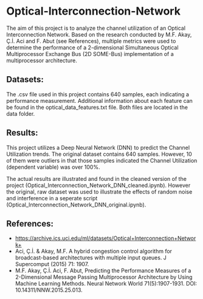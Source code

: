 # Optical-Interconnection-Network

The aim of this project is to analyze the channel utilization of an Optical Interconnection Network. Based on the research conducted by M.F. Akay, Ç.İ. Aci and F. Abut (see References), multiple metrics were used to determine the performance of a 2-dimensional Simultaneous Optical Multiprocessor Exchange Bus (2D SOME-Bus) implementation of a multiprocessor architecture. 

## Datasets:

The .csv file used in this project contains 640 samples, each indicating a performance measurement. Additional information about each feature can be found in the optical_data_features.txt file. Both files are located in the data folder.

## Results:

This project utilizes a Deep Neural Network (DNN) to predict the Channel Utilization trends. The original dataset contains 640 samples. However, 10 of them were outliers in that those samples indicated the Channel Utilization (dependent variable) was over 100%.

The actual results are illustrated and found in the cleaned version of the project (Optical_Interconnection_Network_DNN_cleaned.ipynb). However the original, raw dataset was used to illustrate the effects of random noise and interference in a seperate script (Optical_Interconnection_Network_DNN_original.ipynb).

## References:

- https://archive.ics.uci.edu/ml/datasets/Optical+Interconnection+Network+
- Aci, Ç.İ. & Akay, M.F. A hybrid congestion control algorithm for broadcast-based architectures with multiple input queues. J Supercomput (2015) 71: 1907.
- M.F. Akay, Ç.İ. Aci, F. Abut, Predicting the Performance Measures of a 2-Dimensional Message Passing Multiprocessor Architecture by Using Machine Learning Methods. Neural Network World 71(5):1907-1931. DOI: 10.14311/NNW.2015.25.013.
